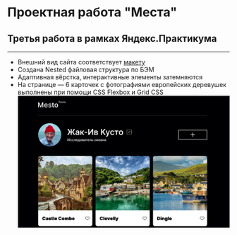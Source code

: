 # Проектная работа "Места"
## Третья работа в рамках Яндекс.Практикума
***
+ Внешний вид сайта соответствует [макету](https://www.figma.com/file/2cn9N9jSkmxD84oJik7xL7/JavaScript.-Sprint-4?node-id=0%3A1)
+ Создана Nested файловая структура по БЭМ
+ Адаптивная вёрстка, интерактивные элементы затемняются
+ На странице — 6 карточек с фотографиями европейских деревушек выполнены при помощи CSS Flexbox и Grid CSS
![картиночка](images/readme.jpg)
